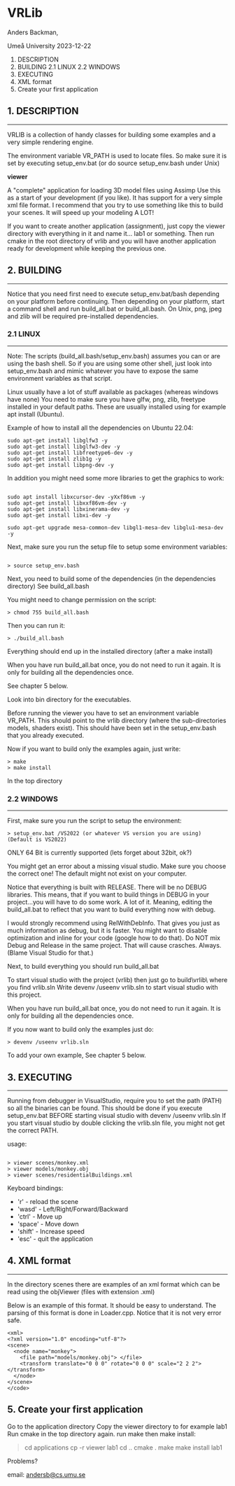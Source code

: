 # VRLib

Anders Backman,

Umeå University
2023-12-22

1. DESCRIPTION
2. BUILDING
  2.1 LINUX
  2.2 WINDOWS
3. EXECUTING
4. XML format
5. Create your first application

## 1. DESCRIPTION
--------------
VRLIB is a collection of handy classes for building some examples and a very simple rendering engine.

The environment variable VR_PATH is used to locate files. So make sure it is set by executing setup_env.bat 
(or do source setup_env.bash under Unix)


<b>viewer</b>

  A "complete" application for loading 3D model files using Assimp
  Use this as a start of your development (if you like).
  It has support for a very simple xml file format. I recommend that you try to use something like this to build your scenes.
  It will speed up your modeling A LOT!

If you want to create another application (assignment), just copy the viewer directory with everything in it and name it... lab1 or something.
Then run cmake in the root directory of vrlib and you will have another application ready for development while keeping the previous one.
    
  
## 2. BUILDING
-----------

Notice that you need first need to execute setup_env.bat/bash depending on your platform before continuing.
Then depending on your platform, start a command shell and run build_all.bat or build_all.bash.
On Unix, png, jpeg and zlib will be required pre-installed dependencies.


### 2.1 LINUX
---------

Note: The scripts (build_all.bash/setup_env.bash) assumes you can or are using the bash shell.
So if you are using some other shell, just look into setup_env.bash and mimic whatever you have to expose the same environment variables as that script.

Linux usually have a lot of stuff available as packages (whereas windows have none)
You need to make sure you have glfw, png, zlib, freetype installed in your default paths.
These are usually installed using for example apt install (Ubuntu).

Example of how to install all the dependencies on Ubuntu 22.04:

```
sudo apt-get install libglfw3 -y
sudo apt-get install libglfw3-dev -y
sudo apt-get install libfreetype6-dev -y
sudo apt-get install zlib1g -y
sudo apt-get install libpng-dev -y
```

In addition you might need some more libraries to get the graphics to work:

```

sudo apt install libxcursor-dev -yXxf86vm -y
sudo apt-get install libxxf86vm-dev -y
sudo apt-get install libxinerama-dev -y
sudo apt-get install libxi-dev -y

sudo apt-get upgrade mesa-common-dev libgl1-mesa-dev libglu1-mesa-dev -y
```

Next, make sure you run the setup file to setup some environment variables:
```

> source setup_env.bash 
```

Next, you need to build some of the dependencies (in the dependencies directory)
See build_all.bash

You might need to change permission on the script:

```
> chmod 755 build_all.bash
```

Then you can run it:

```
> ./build_all.bash
```

Everything should end up in the installed directory (after a make install)

When you have run build_all.bat once, you do not need to run it again.
It is only for building all the dependencies once.

See chapter 5 below.

Look into bin directory for the executables.

Before running the viewer you have to set an environment variable VR_PATH.
This should point to the vrlib directory (where the sub-directories models, shaders exist).
This should have been set in the setup_env.bash that you already executed.


Now if you want to build only the examples again, just write:

```
> make 
> make install
```

In the top directory

### 2.2 WINDOWS
-----------

First, make sure you run the script to setup the environment:

```
> setup_env.bat /VS2022 (or whatever VS version you are using) (Default is VS2022)
```

ONLY 64 Bit is currently supported (lets forget about 32bit, ok?)

You might get an error about a missing visual studio. Make sure you choose the correct one!
The default might not exist on your computer.

Notice that everything is built with RELEASE. There will be no DEBUG libraries.
This means, that if you want to build things in DEBUG in your project...you will have to do some work.
A lot of it. Meaning, editing the build_all.bat to reflect that you want to build everything now with debug.

I would strongly recommend using RelWithDebInfo. That gives you just as much information as debug, but it is faster.
You might want to disable optimization and inline for your code (google how to do that).
Do NOT mix Debug and Release in the same project. That will cause crasches. Always. (Blame Visual Studio for that.)


Next, to build everything you should run build_all.bat

To start visual studio with the project (vrlib) then just go to build\vrlib\ where you find vrlib.sln
Write devenv /useenv vrlib.sln to start visual studio with this project.

When you have run build_all.bat once, you do not need to run it again.
It is only for building all the dependencies once.

If you now want to build only the examples just do:

```
> devenv /useenv vrlib.sln
```

To add your own example, See chapter 5 below.


## 3. EXECUTING
------------

Running from debugger in VisualStudio, require you to set the path (PATH) so all the binaries can be found.
This should be done if you execute setup_env.bat BEFORE starting visual studio with devenv /useenv vrlib.sln
If you start visual studio by double clicking the vrlib.sln file, you might not get the correct PATH.


usage:
```

> viewer scenes/monkey.xml
> viewer models/monkey.obj
> viewer scenes/residentialBuildings.xml
```

Keyboard bindings:

- 'r' - reload the scene
- 'wasd' - Left/Right/Forward/Backward
- 'ctrl' - Move up
- 'space' - Move down
- 'shift' - Increase speed
- 'esc' - quit the application

## 4. XML format
-------------
In the directory scenes there are examples of an xml format which can be read using the objViewer (files with extension .xml)

Below is an example of this format. It should be easy to understand.
The parsing of this format is done in Loader.cpp. Notice that it is not very error safe.

```
<xml>
<?xml version="1.0" encoding="utf-8"?>
<scene>
  <node name="monkey">
    <file path="models/monkey.obj"> </file>
    <transform translate="0 0 0" rotate="0 0 0" scale="2 2 2"></transform>
  </node>
</scene>
</code>
```

## 5. Create your first application

Go to the application directory
Copy the viewer directory to for example lab1
Run cmake in the top directory again.
run make then make install:

> cd applications
> cp -r viewer lab1
> cd ..
> cmake .
> make
> make install
> lab1 



Problems?

email: andersb@cs.umu.se
